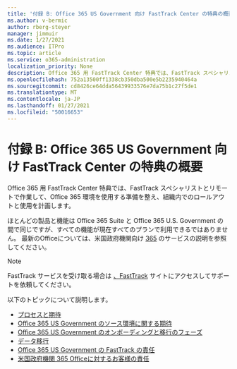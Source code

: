 ```yaml
---
title: '付録 B: Office 365 US Government 向け FastTrack Center の特典の概要'
ms.author: v-bermic
author: rberg-steyer
manager: jimmuir
ms.date: 1/27/2021
ms.audience: ITPro
ms.topic: article
ms.service: o365-administration
localization_priority: None
description: Office 365 用 FastTrack Center 特典では、FastTrack スペシャリストとリモートで作業して、Office 365 環境を使用する準備を整え、組織内でのロールアウトと使用を計画します。
ms.openlocfilehash: 752a13500ff1338cb350dba500e5b2235940464a
ms.sourcegitcommit: cd8426ce64dda56439933576e7da75b1c27f5de1
ms.translationtype: MT
ms.contentlocale: ja-JP
ms.lasthandoff: 01/27/2021
ms.locfileid: "50016653"
---
```

# <a name="appendix-b---fasttrack-center-benefit-overview-for-office-365-us-government"></a>付録 B: Office 365 US Government 向け FastTrack Center の特典の概要

Office 365 用 FastTrack Center 特典では、FastTrack スペシャリストとリモートで作業して、Office 365 環境を使用する準備を整え、組織内でのロールアウトと使用を計画します。 
  
ほとんどの製品と機能は Office 365 Suite と Office 365 U.S. Government の間で同じですが、すべての機能が現在すべてのプランで利用できるではありません。 最新のOfficeについては、米国政府機関向け [365](https://aka.ms/aboutgovcloud) のサービスの説明を参照してください。

> [!NOTE]
> FastTrack サービスを受け取る場合は [、FastTrack](https://go.microsoft.com/fwlink/?linkid=780698) サイトにアクセスしてサポートを依頼してください。  

以下のトピックについて説明します。
- [プロセスと期待](process-and-expectations.md) 
- [Office 365 US Government のソース環境に関する期待](US-Gov-appendix-source-environment-expectations.md)   
- [Office 365 US Government のオンボーディングと移行のフェーズ](US-Gov-appendix-onboarding-and-migration.md)
- [データ移行](data-migration.md)    
- [Office 365 US Government の FastTrack の責任](US-Gov-appendix-fasttrack-responsibilities.md)   
- [米国政府機関 365 Officeに対するお客様の責任](US-Gov-appendix-your-responsibilities.md)    


